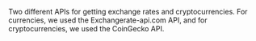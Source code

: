 Two different APIs for getting exchange rates and cryptocurrencies. For currencies, we used the Exchangerate-api.com API, and for cryptocurrencies, we used the CoinGecko API.

